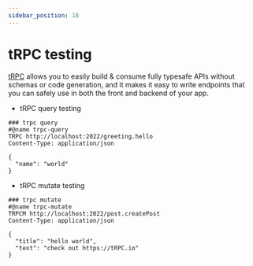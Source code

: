 ```yaml
---
sidebar_position: 18
---
```


# tRPC testing

[tRPC](https://www.jsonrpc.org/specification) allows you to easily build & consume fully typesafe APIs without schemas or code generation, 
and it makes it easy to write endpoints that you can safely use in both the front and backend of your app.

* tRPC query testing

```
### trpc query
#@name trpc-query
TRPC http://localhost:2022/greeting.hello
Content-Type: application/json

{
  "name": "world"
}
```

* tRPC mutate testing

```
### trpc mutate
#@name trpc-mutate
TRPCM http://localhost:2022/post.createPost
Content-Type: application/json

{
  "title": "hello world",
  "text": "check out https://tRPC.io"
}
```
